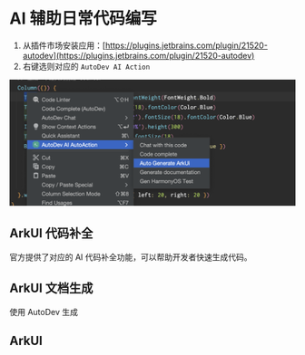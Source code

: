 # AI 辅助日常代码编写

1. 从插件市场安装应用：[https://plugins.jetbrains.com/plugin/21520-autodev](https://plugins.jetbrains.com/plugin/21520-autodev)
2. 右键选则对应的 `AutoDev AI Action`

![](./images/autodev-arkui-sample.png)

## ArkUI 代码补全

官方提供了对应的 AI 代码补全功能，可以帮助开发者快速生成代码。

## ArkUI 文档生成

使用 AutoDev 生成

## ArkUI 



